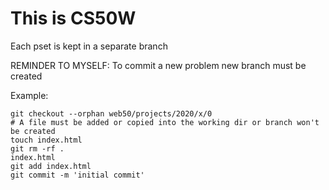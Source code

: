 # This is CS50W

Each pset is kept in a separate branch 



REMINDER TO MYSELF:
To commit a new problem new branch must be created

Example:
``` 
git checkout --orphan web50/projects/2020/x/0 
# A file must be added or copied into the working dir or branch won't be created
touch index.html
git rm -rf .
index.html
git add index.html
git commit -m 'initial commit'
```
